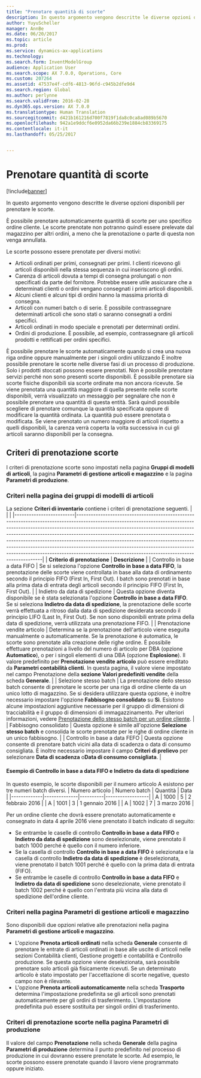 ```yaml
---
title: "Prenotare quantità di scorte"
description: In questo argomento vengono descritte le diverse opzioni disponibili per prenotare le scorte.
author: YuyuScheller
manager: AnnBe
ms.date: 06/20/2017
ms.topic: article
ms.prod: 
ms.service: dynamics-ax-applications
ms.technology: 
ms.search.form: InventModelGroup
audience: Application User
ms.search.scope: AX 7.0.0, Operations, Core
ms.custom: 207264
ms.assetid: 47537e4f-cdf6-4813-96fd-c945b2dfe9d4
ms.search.region: Global
ms.author: perlynne
ms.search.validFrom: 2016-02-28
ms.dyn365.ops.version: AX 7.0.0
ms.translationtype: Human Translation
ms.sourcegitcommit: d421b161216d700f7819f1da8c0ca8ad089b5670
ms.openlocfilehash: 942a1e9ddcf6e0952da66b239e1884cb83369175
ms.contentlocale: it-it
ms.lasthandoff: 05/25/2017


---
```


# <a name="reserve-inventory-quantities"></a>Prenotare quantità di scorte

[!include[banner](../includes/banner.md)]


In questo argomento vengono descritte le diverse opzioni disponibili per prenotare le scorte.

È possibile prenotare automaticamente quantità di scorte per uno specifico ordine cliente. Le scorte prenotate non potranno quindi essere prelevate dal magazzino per altri ordini, a meno che la prenotazione o parte di questa non venga annullata.

Le scorte possono essere prenotate per diversi motivi:
-   Articoli ordinati per primi, consegnati per primi. I clienti ricevono gli articoli disponibili nella stessa sequenza in cui inseriscono gli ordini.
-   Carenza di articoli dovuta a tempi di consegna prolungati o non specificati da parte del fornitore. Potrebbe essere utile assicurare che a determinati clienti o ordini vengano consegnati i primi articoli disponibili.
-   Alcuni clienti e alcuni tipi di ordini hanno la massima priorità di consegna.
-   Articoli con numeri batch o di serie. È possibile contrassegnare determinati articoli che sono stati o saranno consegnati a ordini specifici.
-   Articoli ordinati in modo speciale e prenotati per determinati ordini.
-   Ordini di produzione. È possibile, ad esempio, contrassegnare gli articoli prodotti e rettificati per ordini specifici.

È possibile prenotare le scorte automaticamente quando si crea una nuova riga ordine oppure manualmente per i singoli ordini utilizzando È inoltre possibile prenotare le scorte nelle diverse fasi di un processo di produzione. Solo i prodotti stoccati possono essere prenotati. Non è possibile prenotare servizi perché non sono presenti scorte disponibili. È possibile prenotare sia scorte fisiche disponibili sia scorte ordinate ma non ancora ricevute. Se viene prenotata una quantità maggiore di quella presente nelle scorte disponibili, verrà visualizzato un messaggio per segnalare che non è possibile prenotare una quantità di questa entità. Sarà quindi possibile scegliere di prenotare comunque la quantità specificata oppure di modificare la quantità ordinata. La quantità può essere prenotata o modificata. Se viene prenotato un numero maggiore di articoli rispetto a quelli disponibili, la carenza verrà coperta la volta successiva in cui gli articoli saranno disponibili per la consegna.

## <a name="inventory-reservation-policies"></a>Criteri di prenotazione scorte
I criteri di prenotazione scorte sono impostati nella pagina **Gruppi di modelli di articoli**, la pagina **Parametri di gestione articoli e magazzino** e la pagina **Parametri di produzione**.
### <a name="policies-on-the-item-model-groups-page"></a>Criteri nella pagina dei gruppi di modelli di articoli

La sezione **Criteri di inventario** contiene i criteri di prenotazione seguenti.
|                         |                                                                                                                                                                                                                                                                                                                                                                                                                                                                                                                                                    |
|-------------------------|----------------------------------------------------------------------------------------------------------------------------------------------------------------------------------------------------------------------------------------------------------------------------------------------------------------------------------------------------------------------------------------------------------------------------------------------------------------------------------------------------------------------------------------------------|
| **Criterio di prenotazione**  | **Descrizione**                                                                                                                                                                                                                                                                                                                                                                                                                                                                                                                                    |
| Controllo in base a data FIFO    | Se si seleziona l'opzione **Controllo in base a data FIFO**, la prenotazione delle scorte viene controllata in base alla data di ordinamento secondo il principio FIFO (First In, First Out). I batch sono prenotati in base alla prima data di entrata degli articoli secondo il principio FIFO (First In, First Out).                                                                                                                                                                                                                                                                       |
| Indietro da data di spedizione | Questa opzione diventa disponibile se è stata selezionata l'opzione **Controllo in base a data FIFO**. Se si seleziona **Indietro da data di spedizione**, la prenotazione delle scorte verrà effettuata a ritroso dalla data di spedizione desiderata secondo il principio LIFO (Last In, First Out). Se non sono disponibili entrate prima della data di spedizione, verrà utilizzata una prenotazione FIFO.                                                                                                                                                                                                           |
| Prenotazione vendite articolo  | Determina se la prenotazione dell'articolo viene eseguita manualmente o automaticamente. Se la prenotazione è automatica, le scorte sono prenotate alla creazione delle righe ordine. È possibile effettuare prenotazioni a livello del numero di articolo per DBA (opzione **Automatico**), o per i singoli elementi di una DBA (opzione **Esplosione**). Il valore predefinito per **Prenotazione vendite articolo** può essere ereditato da **Parametri contabilità clienti**. In questa pagina, il valore viene impostato nel campo Prenotazione della **sezione** **Valori predefiniti vendite** della scheda **Generale**. |
| Selezione stesso batch    | La prenotazione dello stesso batch consente di prenotare le scorte per una riga di ordine cliente da un unico lotto di magazzino. Se si desidera utilizzare questa opzione, è inoltre necessario impostare l'opzione **Fabbisogno consolidato** su **Sì**. Esistono alcune impostazioni aggiuntive necessarie per il gruppo di dimensioni di tracciabilità e il gruppo di dimensioni di immagazzinamento. Per ulteriori informazioni, vedere [Prenotazione dello stesso batch per un ordine cliente](../sales-marketing/reserve-same-batch-sales-order.md).                                                          |
| Fabbisogno consolidato | Questa opzione è simile all'opzione **Selezione stesso batch** e consolida le scorte prenotate per le righe di ordine cliente in un unico fabbisogno.                                                                                                                                                                                                                                                                                                                                                                                      |
| Controllo in base a data FEFO    | Questa opzione consente di prenotare batch vicini alla data di scadenza o data di consumo consigliata. È inoltre necessario impostare il campo **Criteri di prelievo** per selezionare **Data di scadenza** o**Data di consumo consigliata**.                                                                                                                                                                                                                                                                                                                              |

#### <a name="example-for-fifo-date-controlled-and-backward-from-ship-date"></a>Esempio di Controllo in base a data FIFO e Indietro da data di spedizione

In questo esempio, le scorte disponibili per il numero articolo A esistono per tre numeri batch diversi.
| Numero articolo | Numero batch | Quantità | Data             |
|-------------|--------------|----------|------------------|
| A           | 1000         | 5        | 2 febbraio 2016 |
| A           | 1001         | 3        | 1 gennaio 2016  |
| A           | 1002         | 7        | 3 marzo 2016    |

Per un ordine cliente che dovrà essere prenotato automaticamente e consegnato in data 4 aprile 2016 viene prenotato il batch indicato di seguito:
-   Se entrambe le caselle di controllo **Controllo in base a data FIFO** e **Indietro da data di spedizione** sono deselezionate, viene prenotato il batch 1000 perché è quello con il numero inferiore.
-   Se la casella di controllo **Controllo in base a data FIFO** è selezionata e la casella di controllo **Indietro da data di spedizione** è deselezionata, viene prenotato il batch 1001 perché è quello con la prima data di entrata (FIFO).
-   Se entrambe le caselle di controllo **Controllo in base a data FIFO** e **Indietro da data di spedizione** sono deselezionate, viene prenotato il batch 1002 perché è quello con l'entrata più vicina alla data di spedizione dell'ordine cliente.

### <a name="policies-on-the-inventory-and-warehouse-management-parameter-page"></a>Criteri nella pagina Parametri di gestione articoli e magazzino

Sono disponibili due opzioni relative alle prenotazioni nella pagina **Parametri di gestione articoli e magazzino**.
-   L'opzione **Prenota articoli ordinati** nella scheda **Generale** consente di prenotare le entrate di articoli ordinati in base alle uscite di articoli nelle sezioni Contabilità clienti, Gestione progetti e contabilità e Controllo produzione. Se questa opzione viene deselezionata, sarà possibile prenotare solo articoli già fisicamente ricevuti. Se un determinato articolo è stato impostato per l'accettazione di scorte negative, questo campo non è rilevante.
-   L'opzione **Prenota articoli automaticamente** nella scheda **Trasporto** determina l'impostazione predefinita se gli articoli sono prenotati automaticamente per gli ordini di trasferimento. L'impostazione predefinita può essere sostituita per singoli ordini di trasferimento.

### <a name="inventory-reservation-policies-on-the-production-parameters-page"></a>Criteri di prenotazione scorte nella pagina Parametri di produzione

Il valore del campo **Prenotazione** nella scheda **Generale** della pagina **Parametri di produzione** determina il punto predefinito nel processo di produzione in cui dovranno essere prenotate le scorte. Ad esempio, le scorte possono essere prenotate quando il lavoro viene programmato oppure iniziato.




